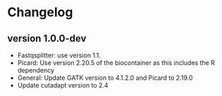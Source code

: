 Changelog
==========

<!--

Newest changes should be on top.

This document is user facing. Please word the changes in such a way
that users understand how the changes affect the new version.
-->

version 1.0.0-dev
---------------------------
+ Fastqsplitter: use version 1.1.
+ Picard: Use version 2.20.5 of the biocontainer as this includes the R dependency
+ General: Update GATK version to 4.1.2.0 and Picard to 2.19.0
+ Update cutadapt version to 2.4
